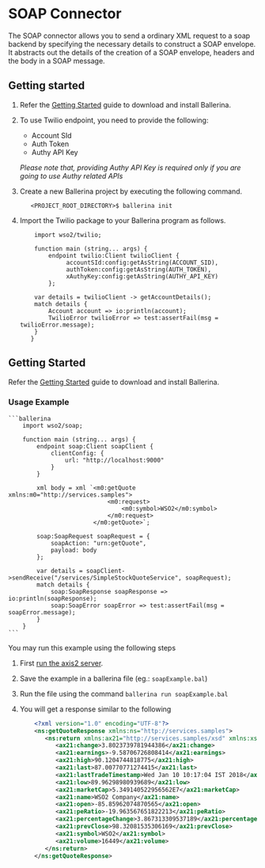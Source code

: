 # SOAP Connector

The SOAP connector allows you to send a ordinary XML request to a soap backend by specifying the necessary details to
construct a SOAP envelope. It abstracts out the details of the creation of a SOAP envelope, headers and the body in a
SOAP message.

## Getting started

1.  Refer the [Getting Started](https://ballerina.io/learn/getting-started/) guide to download and install Ballerina.

2.  To use Twilio endpoint, you need to provide the following:

       - Account SId
       - Auth Token
       - Authy API Key

       *Please note that, providing Authy API Key is required only if you are going to use Authy related APIs*

3. Create a new Ballerina project by executing the following command.

	```shell
	   <PROJECT_ROOT_DIRECTORY>$ ballerina init
	```

4. Import the Twilio package to your Ballerina program as follows.

	```ballerina
	    import wso2/twilio;

	    function main (string... args) {
            endpoint twilio:Client twilioClient {
                 accountSId:config:getAsString(ACCOUNT_SID),
                 authToken:config:getAsString(AUTH_TOKEN),
                 xAuthyKey:config:getAsString(AUTHY_API_KEY)
            };

		var details = twilioClient -> getAccountDetails();
		match details {
		    Account account => io:println(account);
		    TwilioError twilioError => test:assertFail(msg = twilioError.message);
		}
	   }
	```

## Getting Started

Refer the [Getting Started](https://ballerina.io/learn/getting-started/) guide to download and install Ballerina.

### Usage Example

    ```ballerina
        import wso2/soap;

        function main (string... args) {
            endpoint soap:Client soapClient {
                clientConfig: {
                    url: "http://localhost:9000"
                }
            }

            xml body = xml `<m0:getQuote xmlns:m0="http://services.samples">
                                <m0:request>
                                    <m0:symbol>WSO2</m0:symbol>
                                </m0:request>
                            </m0:getQuote>`;

            soap:SoapRequest soapRequest = {
                soapAction: "urn:getQuote",
                payload: body
            };

            var details = soapClient->sendReceive("/services/SimpleStockQuoteService", soapRequest);
            match details {
                soap:SoapResponse soapResponse => io:println(soapResponse);
                soap:SoapError soapError => test:assertFail(msg = soapError.message);
            }
        }
    ```

You may run this example using the following steps
 1. First [run the axis2 server](https://docs.wso2.com/display/EI620/Setting+Up+the+ESB+Samples#SettingUptheESBSamples-StartingtheAxis2server).
 2. Save the example in a ballerina file (eg.: `soapExample.bal`)
 3. Run the file using the command `ballerina run soapExample.bal`
 4. You will get a response similar to the following

    ```xml
        <?xml version="1.0" encoding="UTF-8"?>
        <ns:getQuoteResponse xmlns:ns="http://services.samples">
           <ns:return xmlns:ax21="http://services.samples/xsd" xmlns:xsi="http://www.w3.org/2001/XMLSchema-instance" xsi:type="ax21:GetQuoteResponse">
              <ax21:change>3.8023739781944386</ax21:change>
              <ax21:earnings>-9.58706726808414</ax21:earnings>
              <ax21:high>90.1204744818775</ax21:high>
              <ax21:last>87.00770771274415</ax21:last>
              <ax21:lastTradeTimestamp>Wed Jan 10 10:17:04 IST 2018</ax21:lastTradeTimestamp>
              <ax21:low>89.96298980939689</ax21:low>
              <ax21:marketCap>5.349140522956562E7</ax21:marketCap>
              <ax21:name>WSO2 Company</ax21:name>
              <ax21:open>-85.85962074870565</ax21:open>
              <ax21:peRatio>-19.963567651822213</ax21:peRatio>
              <ax21:percentageChange>3.867313309537189</ax21:percentageChange>
              <ax21:prevClose>98.32081535306169</ax21:prevClose>
              <ax21:symbol>WSO2</ax21:symbol>
              <ax21:volume>16449</ax21:volume>
           </ns:return>
        </ns:getQuoteResponse>
    ```

